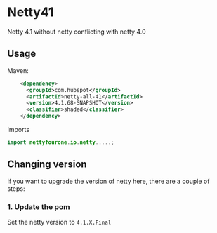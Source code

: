 # Netty41

Netty 4.1 without netty conflicting with netty 4.0

## Usage

Maven:

```xml
    <dependency>
      <groupId>com.hubspot</groupId>
      <artifactId>netty-all-41</artifactId>
      <version>4.1.68-SNAPSHOT</version>
      <classifier>shaded</classifier>
    </dependency>
```

Imports

```java
import nettyfourone.io.netty.....;
```

## Changing version

If you want to upgrade the version of netty here, there are a couple of steps:

### 1. Update the pom

Set the netty version to `4.1.X.Final`
